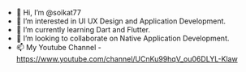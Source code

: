 - 👋 Hi, I’m @soikat77
- 👀 I’m interested in UI UX Design and Application Development.
- 🌱 I’m currently learning Dart and Flutter.
- 💞️ I’m looking to collaborate on Native Application Development.
- 📫 My Youtube Channel - https://www.youtube.com/channel/UCnKu99hqV_ou06DLYL-Klaw

<!---
soikat77/soikat77 is a ✨ special ✨ repository because its `README.md` (this file) appears on your GitHub profile.
You can click the Preview link to take a look at your changes.
--->
